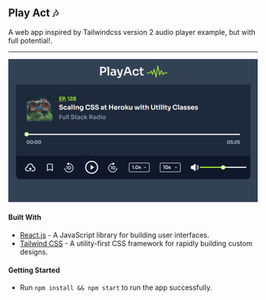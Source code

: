 ## Play Act 🎶
A web app inspired by Tailwindcss version 2 audio player example, but with full potential!.

***
![Showcase](./public/showcase.png)


#### Built With

- [React.js](https://reactjs.org) - A JavaScript library for building user interfaces.
- [Tailwind CSS](https://tailwindcss.com) - A utility-first CSS framework for rapidly building custom designs.


#### Getting Started

- Run `npm install && npm start` to run the app successfully.

